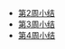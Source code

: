 - [第2周小结](../Study-Memo/81-Day2.md)
- [第3周小结](../Study-Memo/81-Day3.md)
- [第4周小结](../Study-Memo/81-Day4.md)
